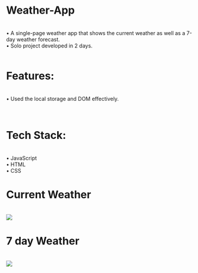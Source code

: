 <h1>Weather-App</h1><br>
• A single-page weather app that shows the current weather as well as a 7-day weather forecast. <br>
• Solo project developed in 2 days.
<br>
<br>
<h1>Features:</h1><br>
• Used the local storage and DOM effectively. <br>
<br>
<br>
<h1>Tech Stack:</h1> <br>
• JavaScript <br>
• HTML <br>
• CSS <br>

<h1>Current Weather</h1>

<br>
<img src="https://user-images.githubusercontent.com/93468404/165934467-37a5004f-0134-4996-915d-e6c197ccf493.png">
<br>


<h1>7 day Weather</h1>

<br>
<img src="https://user-images.githubusercontent.com/93468404/165934689-a318d8ab-d3b2-4c20-a953-f34b365f365e.png">
<br>
<br>



